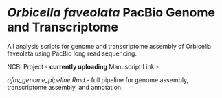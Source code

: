 # *Orbicella faveolata* PacBio Genome and Transcriptome
All analysis scripts for genome and transcriptome assembly of Orbicella faveolata using PacBio long read sequencing. 

NCBI Project - **currently uploading**
Manuscript Link - 

*ofav_genome_pipeline.Rmd* - full pipeline for genome assembly, transcriptome assembly, and annotation. 
